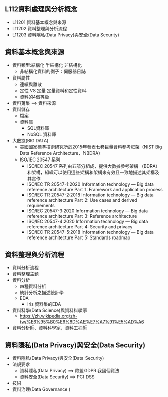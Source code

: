 ## L112資料處理與分析概念
- L11201 資料基本概念與來源
- L11202 資料整理與分析流程
- L11203 資料隱私(Data Privacy)與安全(Data Security)

## 資料基本概念與來源
- 資料類型:結構化 半結構化 非結構化  
  - 非結構化資料的例子：伺服器日誌
- 資料屬性
  - 連續與離散
  - 定性 VS 定量  定量資料和定性資料
  - 資料的4個等級
- 資料蒐集 ==> 資料來源
- 資料儲存
  - 檔案
  - 資料庫
    - SQL資料庫
    - NoSQL 資料庫
- 大數據(BIG DATA)
  - 美國國家標準技術研究所於2015年發表七卷巨量資料參考框架（NIST Big Data Reference Architecture，NBDRA）
  - ISO/IEC 20547 系列
    - ISO/IEC 20547 系列由五部分組成，提供大數據參考架構 （BDRA） 和架構，組織可以使用這些架構和架構來有效且一致地描述其架構及其實作
    - ISO/IEC TR 20547-1:2020 Information technology — Big data reference architecture Part 1: Framework and application process
    - ISO/IEC TR 20547-2:2018 Information technology — Big data reference architecture Part 2: Use cases and derived requirements
    - ISO/IEC 20547-3:2020 Information technology — Big data reference architecture Part 3: Reference architecture
    - ISO/IEC 20547-4:2020 Information technology — Big data reference architecture Part 4: Security and privacy
    - ISO/IEC TR 20547-5:2018 Information technology — Big data reference architecture Part 5: Standards roadmap
## 資料整理與分析流程
- 資料分析流程
- 資料整理主題
- 資料分析
  - 四種資料分析
  - 統計分析之描述統計學
  - EDA
    - Iris 資料集的EDA 
- 資料科學(Data Science)與資料科學家
  - https://zh.wikipedia.org/zh-tw/%E6%95%B0%E6%8D%AE%E7%A7%91%E5%AD%A6 
- 資料分析師、資料科學家、資料工程師 
## 資料隱私(Data Privacy)與安全(Data Security)
- 資料隱私(Data Privacy)與安全(Data Security)
- 法規要求
  - 資料隱私(Data Privacy) ==> 歐盟GDPR  我國個資法
  - 資料安全(Data Security) ==> PCI DSS
- 技術
- 資料治理(Data Governance )
